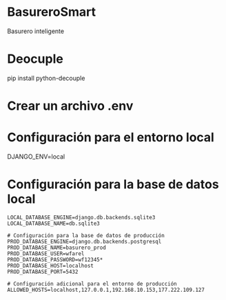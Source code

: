 # BasureroSmart
Basurero inteligente

# Deocuple
pip install python-decouple

# Crear un archivo .env
# Configuración para el entorno local
DJANGO_ENV=local

# Configuración para la base de datos local

    LOCAL_DATABASE_ENGINE=django.db.backends.sqlite3
    LOCAL_DATABASE_NAME=db.sqlite3

    # Configuración para la base de datos de producción
    PROD_DATABASE_ENGINE=django.db.backends.postgresql
    PROD_DATABASE_NAME=basurero_prod
    PROD_DATABASE_USER=wfarel
    PROD_DATABASE_PASSWORD=wf12345*
    PROD_DATABASE_HOST=localhost
    PROD_DATABASE_PORT=5432

    # Configuración adicional para el entorno de producción
    ALLOWED_HOSTS=localhost,127.0.0.1,192.168.10.153,177.222.109.127